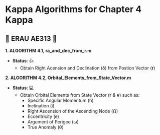 # Kappa Algorithms for Chapter 4 Kappa

## :space_invader: ERAU AE313 :space_invader:


**1. ALGORITHM 4.1, ra_and_dec_from_r.m**
- **__Status__**: :+1:
  - Obtain Right Acension and Declination (δ) from Postion Vector (**r**)


**2. ALGORITHM 4.2, Orbital_Elements_from_State_Vector.m**
- **__Status__**: :computer:
  - Obtain Orbital Elements from State Vector (**r** *&* **v**) such as: 
    - Specific Angular Momentum (h)
    - Inclination (i)               
    - Right Ascension of the Ascending Node (Ω)                             
    - Eccentricity (e)                             
    - Argument of Perigee (ω)                             
    - True Anomaly (θ)                             
                                 
                                  
